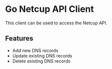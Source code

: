 # Go Netcup API Client
This client can be used to access the Netcup API. 

## Features
- Add new DNS records
- Update existing DNS records
- Delete existing DNS records